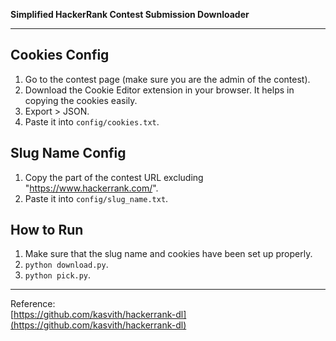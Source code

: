 **Simplified HackerRank Contest Submission Downloader**

---

## Cookies Config
1. Go to the contest page (make sure you are the admin of the contest).
2. Download the Cookie Editor extension in your browser. It helps in copying the cookies easily.
3. Export > JSON.
4. Paste it into `config/cookies.txt`.

## Slug Name Config
1. Copy the part of the contest URL excluding "https://www.hackerrank.com/".
2. Paste it into `config/slug_name.txt`.

## How to Run
1. Make sure that the slug name and cookies have been set up properly.
2. `python download.py`.
3. `python pick.py`.

---

Reference:  
[https://github.com/kasvith/hackerrank-dl](https://github.com/kasvith/hackerrank-dl)